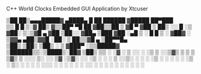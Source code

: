 C++ World Clocks Embedded GUI Application by Xtcuser

▒██   ██▒▄▄▄█████▓ ▄████▄   █    ██   ██████ ▓█████  ██▀███  
▒▒ █ █ ▒░▓  ██▒ ▓▒▒██▀ ▀█   ██  ▓██▒▒██    ▒ ▓█   ▀ ▓██ ▒ ██▒
░░  █   ░▒ ▓██░ ▒░▒▓█    ▄ ▓██  ▒██░░ ▓██▄   ▒███   ▓██ ░▄█ ▒
 ░ █ █ ▒ ░ ▓██▓ ░ ▒▓▓▄ ▄██▒▓▓█  ░██░  ▒   ██▒▒▓█  ▄ ▒██▀▀█▄  
▒██▒ ▒██▒  ▒██▒ ░ ▒ ▓███▀ ░▒▒█████▓ ▒██████▒▒░▒████▒░██▓ ▒██▒
▒▒ ░ ░▓ ░  ▒ ░░   ░ ░▒ ▒  ░░▒▓▒ ▒ ▒ ▒ ▒▓▒ ▒ ░░░ ▒░ ░░ ▒▓ ░▒▓░
░░   ░▒ ░    ░      ░  ▒   ░░▒░ ░ ░ ░ ░▒  ░ ░ ░ ░  ░  ░▒ ░ ▒░
 ░    ░    ░      ░         ░░░ ░ ░ ░  ░  ░     ░     ░░   ░ 
 ░    ░           ░ ░         ░           ░     ░  ░   ░   
